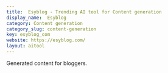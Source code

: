 ```yaml
---
title:  Esyblog - Trending AI tool for Content generation
display_name:  Esyblog
category: Content generation
category_slug: content-generation
key: esyblog_com
website: https://esyblog.com/
layout: aitool
---
```


Generated content for bloggers.
